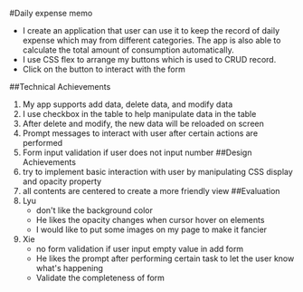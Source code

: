 #Daily expense memo
 - I create an application that user can use it to keep the record of daily expense which may from different categories. The app is also able to calculate the total amount of consumption automatically.
 - I use CSS flex to arrange my buttons which is used to CRUD record.
 - Click on the button to interact with the form

##Technical Achievements
 1. My app supports add data, delete data, and modify data
 2. I use checkbox in the table to help manipulate data in the table
 3. After delete and modify, the new data will be reloaded on screen
 4. Prompt messages to interact with user after certain actions are performed
 5. Form input validation if user does not input number
##Design Achievements
 1. try to implement basic interaction with user by manipulating CSS display and opacity property
 2. all contents are centered to create a more friendly view
##Evaluation
 1. Lyu
    - don't like the background color
    - He likes the opacity changes when cursor hover on elements
    - I would like to put some images on my page to make it fancier 
 2. Xie
    - no form validation if user input empty value in add form
    - He likes the prompt after performing certain task to let the user know what's happening
    - Validate the completeness of form

    
